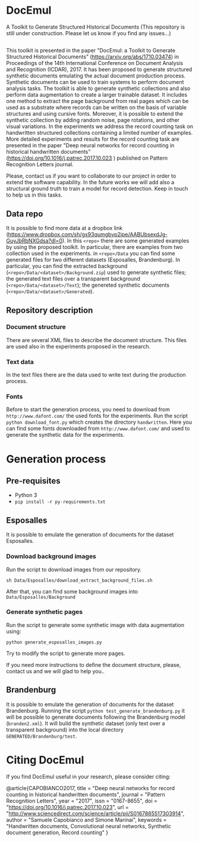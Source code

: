 # DocEmul
A Toolkit to Generate Structured Historical Documents
(This repository is still under construction. Please let us know if you find any issues...)
##
This toolkit is presented in the paper "DocEmul: a Toolkit to Generate Structured Historical Documents" (https://arxiv.org/abs/1710.03474) in  Proceedings of the 14th International Conference on Document Analysis and Recognition (ICDAR), 2017.
It has been proposed to generate structured synthetic documents emulating the actual document production process. Synthetic documents can be used to train systems to perform document analysis tasks. The toolkit is able to generate synthetic collections and also perform data augmentation to create a larger trainable dataset. It includes one method to extract the page background from real pages which can be used as a substrate where records can be written on the basis of variable structures and using cursive fonts. Moreover, it is possible to extend the synthetic collection by adding random noise, page rotations, and other visual variations.
In the experiments we address the record counting task on handwritten structured collections containing a limited number of examples. More detailed experiments and results for the record counting task are presented in the paper "Deep neural networks for record counting in historical handwritten documents" (https://doi.org/10.1016/j.patrec.2017.10.023
) published on Pattern Recognition Letters journal.

Please, contact us if you want to collaborate to our project in order to extend the software capability. 
In the future works we will add also a structural ground truth to train a model for record detection. 
Keep in touch to help us in this tasks.

## Data repo
It is possible to find more data at a dropbox link (https://www.dropbox.com/sh/gx93qumgbvp2ipe/AABUbsexdJg-GuyJbRbNXGdsa?dl=0). In this `<repo>` there are some generated examples by using the proposed toolkit. In particular, there are examples from two collection used in the experiments.
in `<repo>/Data` you can find some generated files for two different datasets (Esposalles, Brandenburg). In particular, you can find the extracted background (`<repo>/Data/<dataset>/Background.zip`) used to generate synthetic files; the generated text files over a transparent background (`<repo>/Data/<dataset>/Text`); the genereted synthetic documents (`<repo>/Data/<dataset>/Generated`).

## Repository description

### Document structure
There are several XML files to describe the document structure. This files are used also in the experiments proposed in the research.

### Text data
In the text files there are the data used to write text during the production process.

### Fonts
Before to start the generation process, you need to download from `http://www.dafont.com/` the used fonts for the experiments.
Run the script `python download_font.py` which creates the directory `handwritten`. Here you can find some fonts downloaded from `http://www.dafont.com/` and used to generate the synthetic data for the experiments.

# Generation process

## Pre-requisites
- Python 3
- `pip install -r py-requirements.txt`

## Esposalles
It is possible to emulate the generation of documents for the dataset Esposalles.

### Download background images
Run the script to download images from our repository.

`sh Data/Esposalles/download_extract_background_files.sh`

After that, you can find some background images into `Data/Esposalles/Background`

### Generate synthetic pages
Run the script to generate some synthetic image with data augmentation using:

`python generate_esposalles_images.py`

Try to modify the script to generate more pages.

If you need more instructions to define the document structure, please, contact us and we will glad to help you..

## Brandenburg
It is possible to emulate the generation of documents for the dataset Brandenburg. Running the script `python test_generate_brandenburg.py` it will be possible to generate documents following the Brandenburg model (`branden2.xml`). It will build the synthetic dataset (only text over a transparent background)  into the local directory `GENERATED/Brandenburg/test`.

# Citing DocEmul

If you find DocEmul useful in your research, please consider citing:

@article{CAPOBIANCO2017,
title = "Deep neural networks for record counting in historical handwritten documents",
journal = "Pattern Recognition Letters",
year = "2017",
issn = "0167-8655",
doi = "https://doi.org/10.1016/j.patrec.2017.10.023",
url = "http://www.sciencedirect.com/science/article/pii/S0167865517303914",
author = "Samuele Capobianco and Simone Marinai",
keywords = "Handwritten documents, Convolutional neural networks, Synthetic document generation, Record counting"
}
